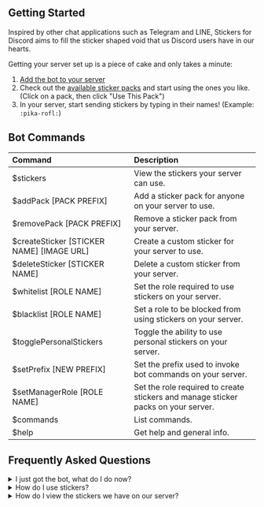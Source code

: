 ## Getting Started

Inspired by other chat applications such as Telegram and LINE, Stickers for Discord aims to fill the sticker shaped void that us Discord users have in our hearts.

Getting your server set up is a piece of cake and only takes a minute:

1. [Add the bot to your server](%%INVITE_URL%%)
2. Check out the [available sticker packs](/packs) and start using the ones you like.  
   (Click on a pack, then click "Use This Pack")
3. In your server, start sending stickers by typing in their names! (Example: `:pika-rofl:`)

## Bot Commands

| Command                                    | Description                                                                       |
| :----------------------------------------- | :-------------------------------------------------------------------------------- |
| \$stickers                                 | View the stickers your server can use.                                            |
| \$addPack [PACK PREFIX]                    | Add a sticker pack for anyone on your server to use.                              |
| \$removePack [PACK PREFIX]                 | Remove a sticker pack from your server.                                           |
| \$createSticker [STICKER NAME] [IMAGE URL] | Create a custom sticker for your server to use.                                   |
| \$deleteSticker [STICKER NAME]             | Delete a custom sticker from your server.                                         |
| \$whitelist [ROLE NAME]                    | Set the role required to use stickers on your server.                             |
| \$blacklist [ROLE NAME]                    | Set a role to be blocked from using stickers on your server.                      |
| \$togglePersonalStickers                   | Toggle the ability to use personal stickers on your server.                       |
| \$setPrefix [NEW PREFIX]                   | Set the prefix used to invoke bot commands on your server.                        |
| \$setManagerRole [ROLE NAME]               | Set the role required to create stickers and manage sticker packs on your server. |
| \$commands                                 | List commands.                                                                    |
| \$help                                     | Get help and general info.                                                        |

## Frequently Asked Questions

<details>
  <summary>I just got the bot, what do I do now?</summary>

  Start off by either [adding a sticker pack to your server](/packs), or by creating your own stickers (read below). Bot commands are listed above.
</details>

<details>
  <summary>How do I use stickers?</summary>
  
  Simply type the sticker names as they appear (Example: `:pika-rofl:`) Note: You can't include other text with your message when using a sticker. Just type the sticker name and hit enter. 
</details>

<details>
  <summary>How do I view the stickers we have on our server?</summary>
  
  Use the command `$stickers`
</details>